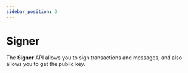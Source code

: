 ```yaml
---
sidebar_position: 3
---
```


# Signer

The **Signer** API allows you to sign transactions and messages, and also allows you to get the public key.


